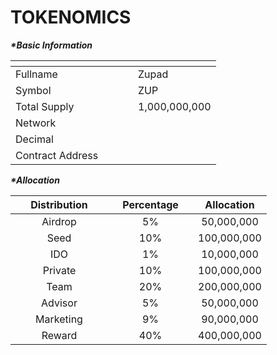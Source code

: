# TOKENOMICS

_**\*Basic Information**_

<table data-header-hidden><thead><tr><th width="180"></th><th></th></tr></thead><tbody><tr><td>Fullname</td><td>Zupad</td></tr><tr><td>Symbol</td><td>ZUP</td></tr><tr><td>Total Supply</td><td>1,000,000,000</td></tr><tr><td>Network</td><td></td></tr><tr><td>Decimal</td><td></td></tr><tr><td>Contract Address</td><td></td></tr></tbody></table>

_**\*Allocation**_

<table><thead><tr><th width="140" align="center">Distribution</th><th width="120" align="center">Percentage</th><th align="center">Allocation</th></tr></thead><tbody><tr><td align="center">Airdrop</td><td align="center">5%</td><td align="center">50,000,000</td></tr><tr><td align="center">Seed </td><td align="center">10%</td><td align="center">100,000,000</td></tr><tr><td align="center">IDO</td><td align="center">1%</td><td align="center">10,000,000</td></tr><tr><td align="center">Private</td><td align="center">10%</td><td align="center">100,000,000</td></tr><tr><td align="center">Team</td><td align="center">20%</td><td align="center">200,000,000</td></tr><tr><td align="center">Advisor</td><td align="center">5%</td><td align="center">50,000,000</td></tr><tr><td align="center">Marketing</td><td align="center">9%</td><td align="center">90,000,000</td></tr><tr><td align="center">Reward</td><td align="center">40%</td><td align="center">400,000,000</td></tr></tbody></table>
